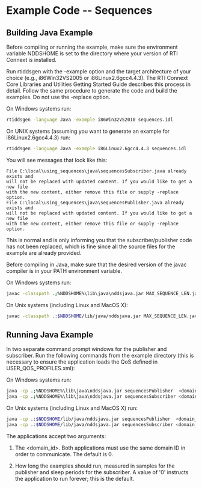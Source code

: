 # Example Code -- Sequences

## Building Java Example

Before compiling or running the example, make sure the environment variable
NDDSHOME is set to the directory where your version of RTI Connext is installed.

Run rtiddsgen with the -example option and the target architecture of your
choice (e.g., i86Win32VS2005 or i86Linux2.6gcc4.4.3). The RTI Connext Core
Libraries and Utilities Getting Started Guide describes this process in detail.
Follow the same procedure to generate the code and build the examples. Do not
use the -replace option.

On Windows systems run:

```sh
rtiddsgen -language Java -example i86Win32VS2010 sequences.idl
```

On UNIX systems (assuming you want to generate an example for
i86Linux2.6gcc4.4.3) run:

```sh
rtiddsgen -language Java -example i86Linux2.6gcc4.4.3 sequences.idl
```

You will see messages that look like this:

```
File C:\local\using_sequences\java\sequencesSubscriber.java already exists and
will not be replaced with updated content. If you would like to get a new file
with the new content, either remove this file or supply -replace option.
File C:\local\using_sequences\java\sequencesPublisher.java already exists and
will not be replaced with updated content. If you would like to get a new file
with the new content, either remove this file or supply -replace option.
```

This is normal and is only informing you that the subscriber/publisher code has
not been replaced, which is fine since all the source files for the example are
already provided.

Before compiling in Java, make sure that the desired version of the javac
compiler is in your PATH environment variable.

On Windows systems run:

```sh
javac -classpath .;%NDDSHOME%\lib\java\nddsjava.jar MAX_SEQUENCE_LEN.java sequences.java sequencesSeq.java sequencesTypeSupport.java sequencesTypeCode.java sequencesDataReader.java sequencesDataWriter.java sequencesSubscriber.java sequencesPublisher.java
```

On Unix systems (including Linux and MacOS X):

```sh
javac -classpath .:$NDDSHOME/lib/java/nddsjava.jar MAX_SEQUENCE_LEN.java sequences.java sequencesSeq.java sequencesTypeSupport.java sequencesTypeCode.java sequencesDataReader.java sequencesDataWriter.java sequencesSubscriber.java sequencesPublisher.java
```

## Running Java Example

In two separate command prompt windows for the publisher and subscriber.
Run the following commands from the example directory (this is necessary to
ensure the application loads the QoS defined in USER_QOS_PROFILES.xml):

On Windows systems run:

```sh
java -cp .;%NDDSHOME%\lib\java\nddsjava.jar sequencesPublisher  <domain_id> <samples_to_send>
java -cp .;%NDDSHOME%\lib\java\nddsjava.jar sequencesSubscriber <domain_id> <sleep_periods>
```

On Unix systems (including Linux and MacOS X) run:

```sh
java -cp .:$NDDSHOME/lib/java/nddsjava.jar sequencesPublisher  <domain_id> <samples_to_send>
java -cp .:$NDDSHOME/lib/java/nddsjava.jar sequencesSubscriber <domain_id> <sleep_periods>
```

The applications accept two arguments:

1.  The <domain_id>. Both applications must use the same domain ID in order to
    communicate. The default is 0.

2.  How long the examples should run, measured in samples for the publisher
    and sleep periods for the subscriber. A value of '0' instructs the
    application to run forever; this is the default.
